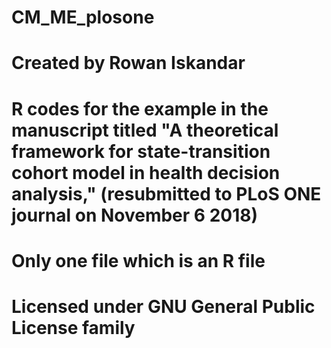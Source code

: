 # CM_ME_plosone
# Created by Rowan Iskandar
# R codes for the example in the manuscript titled "A theoretical framework for state-transition cohort model in health decision analysis," (resubmitted to PLoS ONE journal on November 6 2018)
# Only one file which is an R file
# Licensed under GNU General Public License family	
